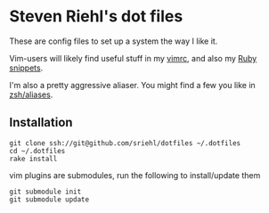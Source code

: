 # Steven Riehl's dot files

These are config files to set up a system the way I like it.

Vim-users will likely find useful stuff in my [vimrc](vimrc), and also my [Ruby snippets](vim/snippets/ruby.snippets).

I'm also a pretty aggressive aliaser. You might find a few you like in [zsh/aliases](zsh/aliases).

## Installation

    git clone ssh://git@github.com/sriehl/dotfiles ~/.dotfiles
    cd ~/.dotfiles
    rake install

vim plugins are submodules, run the following to install/update them

    git submodule init
    git submodule update

